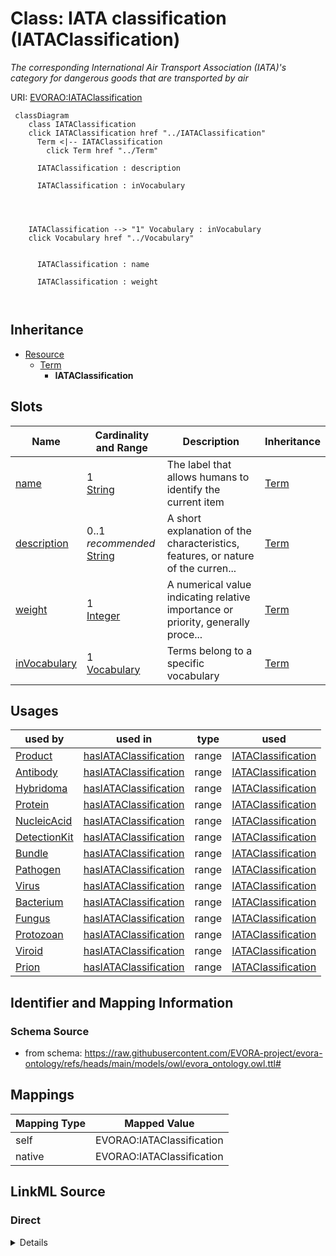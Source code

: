 

# Class: IATA classification (IATAClassification)


_The corresponding International Air Transport Association (IATA)'s category for dangerous goods that are transported by air_





URI: [EVORAO:IATAClassification](https://raw.githubusercontent.com/EVORA-project/evora-ontology/refs/heads/main/models/owl/evora_ontology.owl.ttl#IATAClassification)






```mermaid
 classDiagram
    class IATAClassification
    click IATAClassification href "../IATAClassification"
      Term <|-- IATAClassification
        click Term href "../Term"
      
      IATAClassification : description
        
      IATAClassification : inVocabulary
        
          
    
    
    IATAClassification --> "1" Vocabulary : inVocabulary
    click Vocabulary href "../Vocabulary"

        
      IATAClassification : name
        
      IATAClassification : weight
        
      
```





## Inheritance
* [Resource](Resource.md)
    * [Term](Term.md)
        * **IATAClassification**



## Slots

| Name | Cardinality and Range | Description | Inheritance |
| ---  | --- | --- | --- |
| [name](name.md) | 1 <br/> [String](String.md) | The label that allows humans to identify the current item | [Term](Term.md) |
| [description](description.md) | 0..1 _recommended_ <br/> [String](String.md) | A short explanation of the characteristics, features, or nature of the curren... | [Term](Term.md) |
| [weight](weight.md) | 1 <br/> [Integer](Integer.md) | A numerical value indicating relative importance or priority, generally proce... | [Term](Term.md) |
| [inVocabulary](inVocabulary.md) | 1 <br/> [Vocabulary](Vocabulary.md) | Terms belong to a specific vocabulary | [Term](Term.md) |





## Usages

| used by | used in | type | used |
| ---  | --- | --- | --- |
| [Product](Product.md) | [hasIATAClassification](hasIATAClassification.md) | range | [IATAClassification](IATAClassification.md) |
| [Antibody](Antibody.md) | [hasIATAClassification](hasIATAClassification.md) | range | [IATAClassification](IATAClassification.md) |
| [Hybridoma](Hybridoma.md) | [hasIATAClassification](hasIATAClassification.md) | range | [IATAClassification](IATAClassification.md) |
| [Protein](Protein.md) | [hasIATAClassification](hasIATAClassification.md) | range | [IATAClassification](IATAClassification.md) |
| [NucleicAcid](NucleicAcid.md) | [hasIATAClassification](hasIATAClassification.md) | range | [IATAClassification](IATAClassification.md) |
| [DetectionKit](DetectionKit.md) | [hasIATAClassification](hasIATAClassification.md) | range | [IATAClassification](IATAClassification.md) |
| [Bundle](Bundle.md) | [hasIATAClassification](hasIATAClassification.md) | range | [IATAClassification](IATAClassification.md) |
| [Pathogen](Pathogen.md) | [hasIATAClassification](hasIATAClassification.md) | range | [IATAClassification](IATAClassification.md) |
| [Virus](Virus.md) | [hasIATAClassification](hasIATAClassification.md) | range | [IATAClassification](IATAClassification.md) |
| [Bacterium](Bacterium.md) | [hasIATAClassification](hasIATAClassification.md) | range | [IATAClassification](IATAClassification.md) |
| [Fungus](Fungus.md) | [hasIATAClassification](hasIATAClassification.md) | range | [IATAClassification](IATAClassification.md) |
| [Protozoan](Protozoan.md) | [hasIATAClassification](hasIATAClassification.md) | range | [IATAClassification](IATAClassification.md) |
| [Viroid](Viroid.md) | [hasIATAClassification](hasIATAClassification.md) | range | [IATAClassification](IATAClassification.md) |
| [Prion](Prion.md) | [hasIATAClassification](hasIATAClassification.md) | range | [IATAClassification](IATAClassification.md) |






## Identifier and Mapping Information







### Schema Source


* from schema: https://raw.githubusercontent.com/EVORA-project/evora-ontology/refs/heads/main/models/owl/evora_ontology.owl.ttl#




## Mappings

| Mapping Type | Mapped Value |
| ---  | ---  |
| self | EVORAO:IATAClassification |
| native | EVORAO:IATAClassification |







## LinkML Source

<!-- TODO: investigate https://stackoverflow.com/questions/37606292/how-to-create-tabbed-code-blocks-in-mkdocs-or-sphinx -->

### Direct

<details>
```yaml
name: IATAClassification
description: The corresponding International Air Transport Association (IATA)'s category
  for dangerous goods that are transported by air
title: IATA classification
from_schema: https://raw.githubusercontent.com/EVORA-project/evora-ontology/refs/heads/main/models/owl/evora_ontology.owl.ttl#
is_a: Term

```
</details>

### Induced

<details>
```yaml
name: IATAClassification
description: The corresponding International Air Transport Association (IATA)'s category
  for dangerous goods that are transported by air
title: IATA classification
from_schema: https://raw.githubusercontent.com/EVORA-project/evora-ontology/refs/heads/main/models/owl/evora_ontology.owl.ttl#
is_a: Term
attributes:
  name:
    name: name
    description: The label that allows humans to identify the current item
    title: name
    comments:
    - 'The title of the item should be as short and descriptive as possible. E.g.
      for virus products it should basically be based on the following Pattern:

      "Virus name", "virus host type", "collection year", "country of collection"
      ex "suspected epidemiological origin", "genotype", "strain", "variant name or
      specific feature"'
    from_schema: https://raw.githubusercontent.com/EVORA-project/evora-ontology/refs/heads/main/models/owl/evora_ontology.owl.ttl#
    exact_mappings:
    - dct:title
    close_mappings:
    - rdfs:label
    rank: 1000
    alias: name
    owner: IATAClassification
    domain_of:
    - Term
    - DataService
    - Catalogue
    - PersonOrOrganization
    - ProductOrService
    - File
    - ContactPoint
    - License
    - Certification
    range: string
    required: true
    multivalued: false
  description:
    name: description
    description: A short explanation of the characteristics, features, or nature of
      the current item
    title: description
    comments:
    - 'Describe this item in few lines. This description will serve as a summary to
      present the item.

      '
    from_schema: https://raw.githubusercontent.com/EVORA-project/evora-ontology/refs/heads/main/models/owl/evora_ontology.owl.ttl#
    exact_mappings:
    - dct:description
    rank: 1000
    alias: description
    owner: IATAClassification
    domain_of:
    - Term
    - DataService
    - Catalogue
    - PersonOrOrganization
    - ProductOrService
    - File
    - ContactPoint
    - License
    - Certification
    range: string
    required: false
    recommended: true
    multivalued: false
  weight:
    name: weight
    description: A numerical value indicating relative importance or priority, generally
      processed in ascending order. This weight helps prioritize content when organizing
      or processing data. Its value can be negative, with a default set to 0
    title: weight
    from_schema: https://raw.githubusercontent.com/EVORA-project/evora-ontology/refs/heads/main/models/owl/evora_ontology.owl.ttl#
    close_mappings:
    - adms:status
    rank: 1000
    ifabsent: int(0)
    alias: weight
    owner: IATAClassification
    domain_of:
    - Term
    - DataProvider
    range: integer
    required: true
    multivalued: false
  inVocabulary:
    name: inVocabulary
    description: Terms belong to a specific vocabulary
    title: in Vocabulary
    from_schema: https://raw.githubusercontent.com/EVORA-project/evora-ontology/refs/heads/main/models/owl/evora_ontology.owl.ttl#
    close_mappings:
    - wdp:P972
    rank: 1000
    alias: inVocabulary
    owner: IATAClassification
    domain_of:
    - Term
    range: Vocabulary
    required: true
    multivalued: false

```
</details>